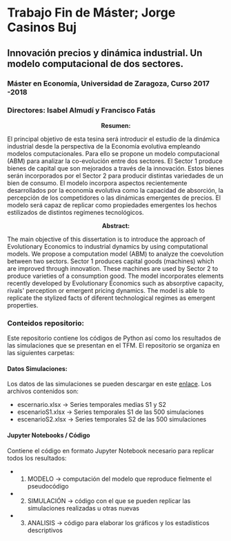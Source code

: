 # Trabajo Fin de Máster; Jorge Casinos Buj
## Innovación precios y dinámica industrial. Un modelo computacional de dos sectores.

### Máster en Economía, Universidad de Zaragoza, Curso 2017 -2018
### Directores: Isabel Almudí y Francisco Fatás

<p align="center"> <b> Resumen:</b><br> </p>

El principal objetivo de esta tesina será introducir el estudio de la dinámica industrial desde la perspectiva de la Economía evolutiva empleando modelos computacionales. Para ello se propone un modelo computacional (ABM)
para analizar la co-evolución entre dos sectores. El Sector 1 produce bienes
de capital que son mejorados a través de la innovación. Estos bienes serán
incorporados por el Sector 2 para producir distintas variedades de un bien
de consumo. El modelo incorpora aspectos recientemente desarrollados por
la economía evolutiva como la capacidad de absorción, la percepción de los
competidores o las dinámicas emergentes de precios. El modelo será capaz
de replicar como propiedades emergentes los hechos estilizados de distintos
regímenes tecnológicos.

<p align="center"> <b> Abstract:</b><br> </p>

The main objective of this dissertation is to introduce the approach of Evolutionary Economics to industrial dynamics by using computational models.
We propose a computation model (ABM) to analyze the coevolution between
two sectors. Sector 1 produces capital goods (machines) which are improved
through innovation. These machines are used by Sector 2 to produce varieties
of a consumption good. The model incorporates elements recently developed
by Evolutionary Economics such as absorptive capacity, rivals' perception or
emergent pricing dynamics. The model is able to replicate the stylized facts
of diferent technological regimes as emergent properties.


### Conteidos repositorio:

Este repositorio contiene los códigos de Python así como los resultados de las simulaciones que se presentan en el TFM. El repositorio se organiza en las siguientes carpetas:

#### Datos Simulaciones: 

Los datos de las simulaciones se pueden descargar en este [enlace](https://drive.google.com/drive/folders/1wuXc3dq6gPAJcy20Yj-JGxQich2ndcQv?usp=sharing). Los archivos contenidos son:

   - escernario.xlsx &rarr; Series temporales medias S1 y S2 
   - escenarioS1.xlsx &rarr; Series temporales S1 de las 500 simulaciones
   - escenarioS2.xlsx &rarr; Series temporales S2 de las 500 simulaciones
   
#### Jupyter Notebooks / Código

Contiene el código en formato Jupyter Notebook necesario para replicar todos los resultados:

  - 01. MODELO &rarr; computación del modelo que reproduce fielmente el pseudocódigo
  - 02. SIMULACIÓN &rarr; código con el que se pueden replicar las simulaciones realizadas u otras nuevas
  - 03. ANALISIS &rarr; código para elaborar los gráficos y los estadísticos descriptivos
  
